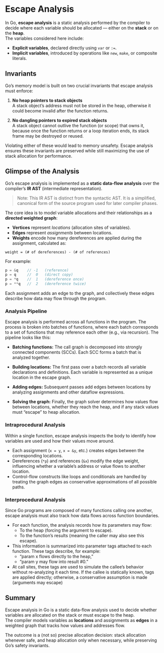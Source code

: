 # Escape Analysis

In Go, **escape analysis** is a static analysis performed by the compiler to decide where each variable should be allocated — either on the **stack** or on the **heap**.  
The variables considered here include:  
- **Explicit variables**, declared directly using `var` or `:=`.  
- **Implicit variables**, introduced by operations like `new`, `make`, or composite literals.  

## Invariants

Go’s memory model is built on two crucial invariants that escape analysis must enforce:

1. **No heap pointers to stack objects**  
   A stack object’s address must not be stored in the heap, otherwise it could become invalid after the function returns.

2. **No dangling pointers to expired stack objects**  
   A stack object cannot outlive the function (or scope) that owns it, because once the function returns or a loop iteration ends, its stack frame may be destroyed or reused.

Violating either of these would lead to memory unsafety. Escape analysis ensures these invariants are preserved while still maximizing the use of stack allocation for performance.

## Glimpse of the Analysis

Go’s escape analysis is implemented as a **static data-flow analysis** over the compiler’s **IR AST** (intermediate representation).  
> Note: This IR AST is distinct from the syntactic AST. It is a simplified, canonical form of the source program used for later compiler phases.

The core idea is to model variable allocations and their relationships as a **directed weighted graph**:

- **Vertices** represent *locations* (allocation sites of variables).  
- **Edges** represent *assignments* between locations.  
- **Weights** encode how many dereferences are applied during the assignment, calculated as:

`weight = (# of dereferences) - (# of references)`

For example:

```go
p = &q    // -1   (reference)
p = q     //  0   (direct copy)
p = *q    //  1   (dereference once)
p = **q   //  2   (dereference twice)
```

Each assignment adds an edge to the graph, and collectively these edges describe how data may flow through the program.

### Analysis Pipeline

Escape analysis is performed across all functions in the program. The process is broken into batches of functions, where each batch corresponds to a set of functions that may reference each other (e.g., via recursion). The pipeline looks like this:

- **Batching functions:** The call graph is decomposed into strongly connected components (SCCs). Each SCC forms a batch that is analyzed together.

- **Building locations:** The first pass over a batch records all variable declarations and definitions. Each variable is represented as a unique location in the escape graph.

- **Adding edges:** Subsequent passes add edges between locations by analyzing assignments and other dataflow expressions.

- **Solving the graph:** Finally, the graph solver determines how values flow between locations, whether they reach the heap, and if any stack values must “escape” to heap allocation.

### Intraprocedural Analysis

Within a single function, escape analysis inspects the body to identify how variables are used and how their values move around.

- Each assignment (`x = y`, `x = &y`, etc.) creates edges between the corresponding locations.
- Dereferences (`*p`) and references (`&x`) modify the edge weight, influencing whether a variable’s address or value flows to another location.
- Control-flow constructs like loops and conditionals are handled by treating the graph edges as conservative approximations of all possible paths.

### Interprocedural Analysis

Since Go programs are composed of many functions calling one another, escape analysis must also track how data flows across function boundaries.

* For each function, the analysis records how its parameters may flow:
  * To the heap (forcing the argument to escape).
  * To the function’s results (meaning the caller may also see this escape).
* This information is summarized into parameter tags attached to each function.
These tags describe, for example:
  * “param x flows directly to the heap,”
  * “param y may flow into result #0.”
* At call sites, these tags are used to simulate the callee’s behavior without re-analyzing it each time. If the callee is statically known, tags are applied directly; otherwise, a conservative assumption is made (arguments may escape)

## Summary

Escape analysis in Go is a static data-flow analysis used to decide whether variables are allocated on the stack or must escape to the heap.  
The compiler models variables as **locations** and assignments as **edges** in a weighted graph that tracks how values and addresses flow. 

The outcome is a (not so) precise allocation decision: stack allocation whenever safe, and heap allocation only when necessary, while preserving Go’s safety invariants.


